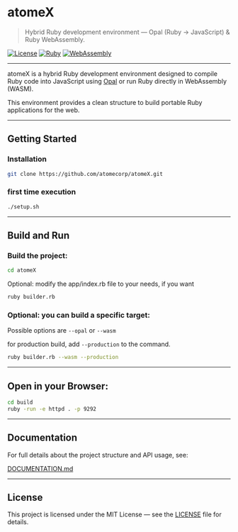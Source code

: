
# atomeX

> Hybrid Ruby development environment — Opal (Ruby → JavaScript) & Ruby WebAssembly.

[![License](https://img.shields.io/badge/license-MIT-blue.svg)](LICENSE)
[![Ruby](https://img.shields.io/badge/Ruby-3.0%2B-red)](https://www.ruby-lang.org/)
[![WebAssembly](https://img.shields.io/badge/WebAssembly-supported-blueviolet)](https://webassembly.org/)

---

atomeX is a hybrid Ruby development environment designed to compile Ruby code into JavaScript using [Opal](https://opalrb.com/) or run Ruby directly in WebAssembly (WASM).

This environment provides a clean structure to build portable Ruby applications for the web.

---


## Getting Started


### Installation

```bash
git clone https://github.com/atomecorp/atomeX.git
```


### first time execution

```bash
./setup.sh
```
---

## Build and Run

### Build the project:

```bash
cd atomeX
```
Optional: modify the app/index.rb file to your needs, if you want 
```bash
ruby builder.rb
```

### Optional: you can build a specific target:
Possible options are `--opal` or `--wasm`

for production build, add `--production` to the command.
```bash
ruby builder.rb --wasm --production
```

---

## Open in your Browser:

```bash
cd build 
ruby -run -e httpd . -p 9292
```

---

## Documentation

For full details about the project structure and API usage, see:

[DOCUMENTATION.md](DOCUMENTATION.md)

---

## License

This project is licensed under the MIT License — see the [LICENSE](LICENSE) file for details.

